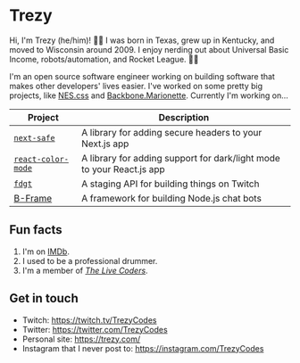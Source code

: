 # Trezy

Hi, I'm Trezy (he/him)! 👋🏻 I was born in Texas, grew up in Kentucky, and moved to Wisconsin around 2009. I enjoy nerding out about Universal Basic Income, robots/automation, and Rocket League. 🚀🚗

I'm an open source software engineer working on building software that makes other developers' lives easier. I've worked on some pretty big projects, like [NES.css](https://nostalgic-css.github.io/NES.css/) and [Backbone.Marionette](https://marionettejs.com/). Currently I'm working on...

| Project | Description |
| - | - |
| [`next-safe`](https://github.com/trezy/next-safe) | A library for adding secure headers to your Next.js app |
| [`react-color-mode`](https://github.com/trezy/react-color-mode) | A library for adding support for dark/light mode to your React.js app |
| [`fdgt`](https://fdgt.dev) | A staging API for building things on Twitch |
| [B-Frame](https://github.com/b-frame/) | A framework for building Node.js chat bots |

## Fun facts

1. I'm on [IMDb](https://www.imdb.com/name/nm5442490/).
1. I used to be a professional drummer.
1. I'm a member of [*The Live Coders*](https://livecoders.dev).

## Get in touch

* Twitch: https://twitch.tv/TrezyCodes
* Twitter: https://twitter.com/TrezyCodes
* Personal site: https://trezy.com/
* Instagram that I never post to: https://instagram.com/TrezyCodes
